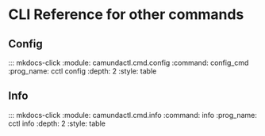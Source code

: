 
# CLI Reference for other commands

## Config

::: mkdocs-click
    :module: camundactl.cmd.config
    :command: config_cmd
    :prog_name: cctl&nbsp;config
    :depth: 2
    :style: table

## Info

::: mkdocs-click
    :module: camundactl.cmd.info
    :command: info
    :prog_name: cctl&nbsp;info
    :depth: 2
    :style: table

